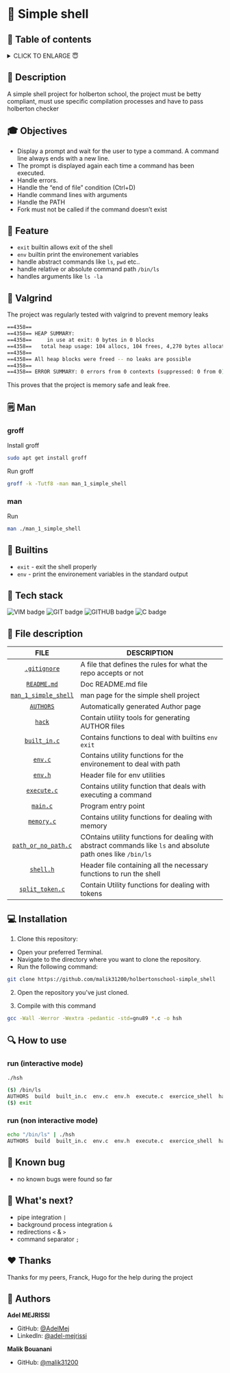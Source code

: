 # 🐚 Simple shell
## 🔖 Table of contents

<details>
  <summary>
    CLICK TO ENLARGE 😇
  </summary>
  📄 <a href="#description">Description</a>
  <br>
  🎓 <a href="#objectives">Objectives</a>
  <br>
  🔨 <a href="#tech-stack">Tech stack</a>
  <br>
  📝 <a href="#feature">Feature</a>
  <br>
  👾 <a href="#valgrind">Valgrind</a>
  <br>
  💾 <a href="#builtins">Builtins</a>
  <br>
  🗒️ <a href="#man">Man</a> 
  <br>
  📂 <a href="#files-description">Files description</a>
  <br>
  💻 <a href="#installation">Installation</a>
  <br>
  🔍 <a href="#how-to-use">How to Use</a>
  <br>
  🚨 <a href="#known-bug">Known bug</a> 
  <br>
  🔧 <a href="#whats-next">What's next?</a>
  <br>
  ♥️ <a href="#thanks">Thanks</a>
  <br>
  👷 <a href="#authors">Authors</a>
  </details>

## 📄 <span id="description">Description</span>

A simple shell project for holberton school, the project must be betty compliant,
must use specific compilation processes and have to pass holberton checker

## 🎓 <span id="objectives">Objectives</span>

- Display a prompt and wait for the user to type a command. A command line always ends with a new line.
- The prompt is displayed again each time a command has been executed.
- Handle errors.
- Handle the “end of file” condition (Ctrl+D)
- Handle command lines with arguments
- Handle the PATH
- Fork must not be called if the command doesn’t exist

## 📝 <span id="feature">Feature</span>
- `exit` builtin allows exit of the shell
- `env` builtin print the environement variables
- handle abstract commands like `ls`, `pwd` etc..
- handle relative or absolute command path `/bin/ls`
- handles arguments like `ls -la`

## 👾 <span id="valgrind">Valgrind</span>

The project was regularly tested with valgrind to prevent memory leaks
```bash
==4358==
==4358== HEAP SUMMARY:
==4358==     in use at exit: 0 bytes in 0 blocks
==4358==   total heap usage: 104 allocs, 104 frees, 4,270 bytes allocated
==4358==
==4358== All heap blocks were freed -- no leaks are possible
==4358==
==4358== ERROR SUMMARY: 0 errors from 0 contexts (suppressed: 0 from 0)
```

This proves that the project is memory safe and leak free.
## 🗒️ <span id="man">Man</span>
### groff
Install groff
```bash
sudo apt get install groff
```
Run groff
```bash
groff -k -Tutf8 -man man_1_simple_shell
```

### man
Run
```bash
man ./man_1_simple_shell
```
## 💾 <span id="builtins">Builtins</span>
- `exit` - exit the shell properly
- `env` - print the environement variables in the standard output

## 🔨 <span id="tech-stack">Tech stack</span>

<p align="left">
<img src="https://img.shields.io/badge/VIM-3EB535?logo=vim&logoColor=white&style=for-the-badge" alt="VIM badge">

<img src="https://img.shields.io/badge/GIT-D68936?logo=git&logoColor=white&style=for-the-badge" alt="GIT badge">

<img src="https://img.shields.io/badge/GITHUB-000000?logo=github&logoColor=white&style=for-the-badge" alt="GITHUB badge">

<img src="https://img.shields.io/badge/C-2FA5BA?logo=c&logoColor=white&style=for-the-badge" alt="C badge">

</p>

## 📂 <span id="files-description">File description</span>

| **FILE**            | **DESCRIPTION**                                   |
| :-----------------: | ------------------------------------------------- |
| [`.gitignore`](https://github.com/malik31200/holbertonschool-simple_shell/blob/main/.gitignore)       | A file that defines the rules for what the repo accepts or not                          |
| [`README.md`](https://github.com/malik31200/holbertonschool-simple_shell/blob/main/README.md)     | Doc README.md file                       |
| [`man_1_simple_shell`](https://github.com/malik31200/holbertonschool-simple_shell/blob/main/man_1_simple_shell)      | man page for the simple shell project |
| [`AUTHORS`](https://github.com/malik31200/holbertonschool-simple_shell/blob/main/AUTHORS)      | Automatically generated Author page     |
| [`hack`](https://github.com/malik31200/holbertonschool-simple_shell/tree/main/hack)       | Contain utility tools for generating AUTHOR files   |
| [`built_in.c`](https://github.com/malik31200/holbertonschool-simple_shell/blob/main/built_in.c)       | Contains functions to deal with builtins `env` `exit`|
| [`env.c`](https://github.com/malik31200/holbertonschool-simple_shell/blob/main/env.c)       | Contains utility functions for the environement to deal with path |
| [`env.h`](https://github.com/malik31200/holbertonschool-simple_shell/blob/main/env.h)       | Header file for env utilities |
| [`execute.c`](https://github.com/malik31200/holbertonschool-simple_shell/blob/main/execute.c)       | Contains utility function that deals with executing a command |
| [`main.c`](https://github.com/malik31200/holbertonschool-simple_shell/blob/main/main.c)       | Program entry point |
| [`memory.c`](https://github.com/malik31200/holbertonschool-simple_shell/blob/main/memory.c)       | Contains utility functions for dealing with memory |
| [`path_or_no_path.c`](https://github.com/malik31200/holbertonschool-simple_shell/blob/main/path_or_no_path.c)       | COntains utility functions for dealing with abstract commands like `ls` and absolute path ones like `/bin/ls`|
| [`shell.h`](https://github.com/malik31200/holbertonschool-simple_shell/blob/main/shell.h)       | Header file containing all the necessary functions to run the shell |
| [`split_token.c`](https://github.com/malik31200/holbertonschool-simple_shell/blob/main/split_token.c)       | Contain Utility functions for dealing with tokens |

## 💻 <span id="installation">Installation</span>

1. Clone this repository:
  - Open your preferred Terminal.
  - Navigate to the directory where you want to clone the repository.
  - Run the following command:

```bash
git clone https://github.com/malik31200/holbertonschool-simple_shell
```

2. Open the repository you've just cloned.

3. Compile with this command

```bash
gcc -Wall -Werror -Wextra -pedantic -std=gnu89 *.c -o hsh
```

## 🔍 <span id="how-to-use">How to use</span>
### run (interactive mode)
```bash
./hsh
```

```bash
($) /bin/ls
AUTHORS  build  built_in.c  env.c  env.h  execute.c  exercice_shell  hack  hsh  main.c  man_1_simple_shell  memory.c  obj  path_or_no_path.c  README.md  shell.h  split_token.c  test_ls_2
($) exit
```

### run (non interactive mode)
```bash
echo "/bin/ls" | ./hsh
AUTHORS  build  built_in.c  env.c  env.h  execute.c  exercice_shell  hack  hsh  main.c  man_1_simple_shell  memory.c  obj  path_or_no_path.c  README.md  shell.h  split_token.c  test_ls_2
```


## 🚨 <span id="known-bug">Known bug</span>
- no known bugs were found so far

## 🔧 <span id="whats-next">What's next?</span>

- pipe integration `|`
- background process integration `&`
- redirections `<` & `>`
- command separator `;`

## ♥️ <span id="thanks">Thanks</span>

Thanks for my peers, Franck, Hugo for the help during the project

## 👷 <span id="authors">Authors</span>

**Adel MEJRISSI**
- GitHub: [@AdelMej](https://github.com/AdelMej)
- LinkedIn: [@adel-mejrissi](https://www.linkedin.com/in/adel-mejrissi-709374172)

**Malik Bouanani**
- GitHub: [@malik31200](https://github.com/malik31200)

